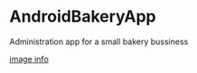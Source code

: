 # AndroidBakeryApp

Administration app for a small bakery bussiness

[image info](https://pngimg.com/uploads/Half-Life/Half-Life_PNG76.png)
